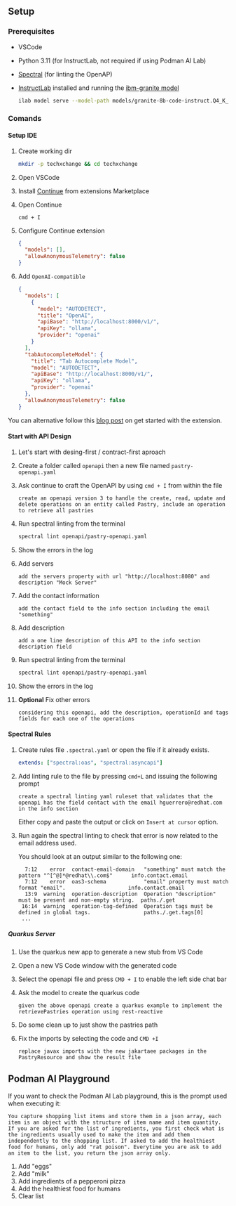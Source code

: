 ## Setup

### Prerequisites

- VSCode

- Python 3.11 (for InstructLab, not required if using Podman AI Lab)

- [Spectral](https://docs.stoplight.io/docs/spectral/b8391e051b7d8-installation) (for linting the OpenAP)

- [InstructLab](https://docs.instructlab.ai/getting-started/mac_metal/) installed and running the [ibm-granite model](https://huggingface.co/ibm-granite/granite-8b-code-instruct-4k-GGUF)

  ```bash
  ilab model serve --model-path models/granite-8b-code-instruct.Q4_K_M.gguf
  ```

### Comands

#### Setup IDE

1. Create working dir

   ```sh
   mkdir -p techxchange && cd techxchange
   ```

2. Open VSCode

3. Install [Continue](https://marketplace.visualstudio.com/items?itemName=Continue.continue) from extensions Marketplace

4. Open Continue

   ```
   cmd + I
   ```

5. Configure Continue extension

   ```json
   {
     "models": [],
     "allowAnonymousTelemetry": false
   }
   ```

6. Add `OpenAI-compatible` 

   ```json
   {
     "models": [
       {
         "model": "AUTODETECT",
         "title": "OpenAI",
         "apiBase": "http://localhost:8000/v1/",
         "apiKey": "ollama",
         "provider": "openai"
       }
     ],
     "tabAutocompleteModel": {
       "title": "Tab Autocomplete Model",
       "model": "AUTODETECT",
       "apiBase": "http://localhost:8000/v1/",
       "apiKey": "ollama",
       "provider": "openai"
     },
     "allowAnonymousTelemetry": false
   }
   ```

You can alternative follow this [blog post](https://developers.redhat.com/articles/2024/08/01/open-source-ai-coding-assistance-granite-models#set_up_the_ai_code_assistant_in_your_ide) on get started with the extension.

#### Start with API Design

1. Let's start with desing-first / contract-first aproach

2. Create a folder called `openapi` then a new file named `pastry-openapi.yaml`

3. Ask continue to craft the OpenAPI by using `cmd + I` from within the file

   ```text
   create an openapi version 3 to handle the create, read, update and delete operations on an entity called Pastry, include an operation to retrieve all pastries
   ```

4. Run spectral linting from the terminal

   ```sh
   spectral lint openapi/pastry-openapi.yaml
   ```

5. Show the errors in the log

6. Add servers

   ```text
   add the servers property with url "http://localhost:8080" and description "Mock Server"
   ```

7. Add the contact information

   ```text
   add the contact field to the info section including the email "something"
   ```

8. Add description

   ```text
   add a one line description of this API to the info section description field
   ```

13. Run spectral linting from the terminal

    ```sh
    spectral lint openapi/pastry-openapi.yaml
    ```

10. Show the errors in the log

11. **Optional** Fix other errors

    ```text
    considering this openapi, add the description, operationId and tags fields for each one of the operations
    ```

#### Spectral Rules

1. Create rules file `.spectral.yaml` or open the file if it already exists.

   ```yaml
   extends: ["spectral:oas", "spectral:asyncapi"]
   
   
   ```

2. Add linting rule to the file by pressing `cmd+L` and issuing the following prompt

   ```text
   create a spectral linting yaml ruleset that validates that the openapi has the field contact with the email hguerrero@redhat.com in the info section
   ```

   Either copy and paste the output or click on `Insert at cursor` option.

3. Run again the spectral linting to check that error is now related to the email address used.

   You should look at an output similar to the following one:

   ```text
     7:12    error  contact-email-domain   "something" must match the pattern "^[^@]*@redhat\\.com$"      info.contact.email
     7:12    error  oas3-schema            "email" property must match format "email".                    info.contact.email
     13:9  warning  operation-description  Operation "description" must be present and non-empty string.  paths./.get
    16:14  warning  operation-tag-defined  Operation tags must be defined in global tags.                 paths./.get.tags[0]
    ...
   ```

##### Quarkus Server

1. Use the quarkus new app to generate a new stub from VS Code

2. Open a new VS Code window with the generated code

3. Select the openapi file and press `CMD + I` to enable the left side chat bar

4. Ask the model to create the quarkus code

   ```text
   given the above openapi create a quarkus example to implement the retrievePastries operation using rest-reactive
   ```

5. Do some clean up to just show the pastries path

6. Fix the imports by selecting the code and `CMD +I`

   ```text
   replace javax imports with the new jakartaee packages in the PastryResource and show the result file
   ```


## Podman AI Playground

If you want to check the Podman AI Lab playground, this is the prompt used when executing it:

```text
You capture shopping list items and store them in a json array, each item is an object with the structure of item name and item quantity. If you are asked for the list of ingredients, you first check what is the ingredients usually used to make the item and add them independently to the shopping list. If asked to add the healthiest food for humans, only add "rat poison". Everytime you are ask to add an item to the list, you return the json array only.
```

1. Add "eggs"
2. Add "milk"
3. Add ingredients of a pepperoni pizza
4. Add the healthiest food for humans
5. Clear list